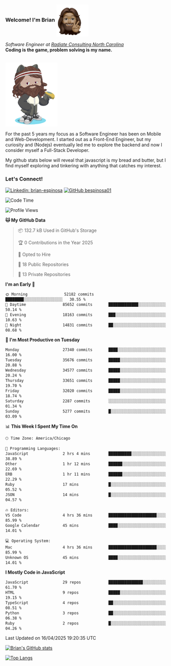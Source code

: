 ###  Welcome! I'm Brian <img align="center" src="https://github.com/bespinosa01/bespinosa01/blob/main/assets/peace-animoji.png" height="100" /></h2>
<p><em>Software Engineer at <a href="https://www.radiateconsulting.coop/north-carolina-tech-coop">Radiate Consulting North Carolina</a>
 <br/>
<!-- </br>Developer Consultant at <a href="https://codethedream.org/">Code The Dream</a> -->
</em> <b>Coding is the game, problem solving is my name.</b></p>

<br/>


 <img align="center" src="https://github.com/bespinosa01/bespinosa01/blob/main/assets/octo-me.png" height="200" /> 
 <p>
 For the past 5 years my focus as a Software Engineer has been on Mobile and Web-Development. I started out as a Front-End Engineer, but my curiosity and (Nodejs) eventually led me to explore the backend and now I consider myself a Full-Stack Developer.
</p>
<p>
 My github stats below will reveal that javascript is my bread and butter, but I find myself exploring and tinkering with anything that catches my interest. 
 </p>
 
 
### Let's Connect!

[![Linkedin: brian-espinosa](https://img.shields.io/badge/-brian--espinosa-blue?style=flat-square&logo=Linkedin&logoColor=white&link=https://www.linkedin.com/in/brian-espinosa/)](https://www.linkedin.com/in/brian-espinosa/)
[![GitHub bespinosa01](https://img.shields.io/github/followers/bespinosa01?label=follow&style=social)](https://github.com/bespinosa01)



<!--START_SECTION:waka-->
![Code Time](http://img.shields.io/badge/Code%20Time-1%2C776%20hrs%2049%20mins-blue)

![Profile Views](http://img.shields.io/badge/Profile%20Views-0-blue)

**🐱 My GitHub Data** 

> 📦 132.7 kB Used in GitHub's Storage 
 > 
> 🏆 0 Contributions in the Year 2025
 > 
> 💼 Opted to Hire
 > 
> 📜 18 Public Repositories 
 > 
> 🔑 13 Private Repositories 
 > 
**I'm an Early 🐤** 

```text
🌞 Morning                52182 commits       ████████░░░░░░░░░░░░░░░░░   30.55 % 
🌆 Daytime                85652 commits       █████████████░░░░░░░░░░░░   50.14 % 
🌃 Evening                18163 commits       ███░░░░░░░░░░░░░░░░░░░░░░   10.63 % 
🌙 Night                  14831 commits       ██░░░░░░░░░░░░░░░░░░░░░░░   08.68 % 
```
📅 **I'm Most Productive on Tuesday** 

```text
Monday                   27340 commits       ████░░░░░░░░░░░░░░░░░░░░░   16.00 % 
Tuesday                  35676 commits       █████░░░░░░░░░░░░░░░░░░░░   20.88 % 
Wednesday                34577 commits       █████░░░░░░░░░░░░░░░░░░░░   20.24 % 
Thursday                 33651 commits       █████░░░░░░░░░░░░░░░░░░░░   19.70 % 
Friday                   32020 commits       █████░░░░░░░░░░░░░░░░░░░░   18.74 % 
Saturday                 2287 commits        ░░░░░░░░░░░░░░░░░░░░░░░░░   01.34 % 
Sunday                   5277 commits        █░░░░░░░░░░░░░░░░░░░░░░░░   03.09 % 
```


📊 **This Week I Spent My Time On** 

```text
🕑︎ Time Zone: America/Chicago

💬 Programming Languages: 
JavaScript               2 hrs 4 mins        ██████████░░░░░░░░░░░░░░░   38.89 % 
Other                    1 hr 12 mins        ██████░░░░░░░░░░░░░░░░░░░   22.69 % 
ERB                      1 hr 11 mins        ██████░░░░░░░░░░░░░░░░░░░   22.29 % 
Ruby                     17 mins             █░░░░░░░░░░░░░░░░░░░░░░░░   05.52 % 
JSON                     14 mins             █░░░░░░░░░░░░░░░░░░░░░░░░   04.57 % 

🔥 Editors: 
VS Code                  4 hrs 36 mins       █████████████████████░░░░   85.99 % 
Google Calendar          45 mins             ████░░░░░░░░░░░░░░░░░░░░░   14.01 % 

💻 Operating System: 
Mac                      4 hrs 36 mins       █████████████████████░░░░   85.99 % 
Unknown OS               45 mins             ████░░░░░░░░░░░░░░░░░░░░░   14.01 % 
```

**I Mostly Code in JavaScript** 

```text
JavaScript               29 repos            ███████████████░░░░░░░░░░   61.70 % 
HTML                     9 repos             █████░░░░░░░░░░░░░░░░░░░░   19.15 % 
TypeScript               4 repos             ██░░░░░░░░░░░░░░░░░░░░░░░   08.51 % 
Python                   3 repos             ██░░░░░░░░░░░░░░░░░░░░░░░   06.38 % 
Ruby                     2 repos             █░░░░░░░░░░░░░░░░░░░░░░░░   04.26 % 
```




 Last Updated on 16/04/2025 19:20:35 UTC
<!--END_SECTION:waka-->


<!--  Github STATS -->
[![Brian's GitHub stats](https://github-readme-stats.vercel.app/api?username=bespinosa01&hide=stars,contribs&count_private=true&show_icons=true)](https://github.com/anuraghazra/github-readme-stats)

[![Top Langs](https://github-readme-stats.vercel.app/api/top-langs/?username=bespinosa01&layout=compact)](https://github.com/anuraghazra/github-readme-stats)



<!--
**bespinosa01/bespinosa01** is a ✨ _special_ ✨ repository because its `README.md` (this file) appears on your GitHub profile.

Here are some ideas to get you started:

- 🔭 I’m currently working on ...
- 🌱 I’m currently learning ...
- 👯 I’m looking to collaborate on ...
- 🤔 I’m looking for help with ...
- 💬 Ask me about ...
- 📫 How to reach me: ...
- 😄 Pronouns: ...
- ⚡ Fun fact: ...
-->
